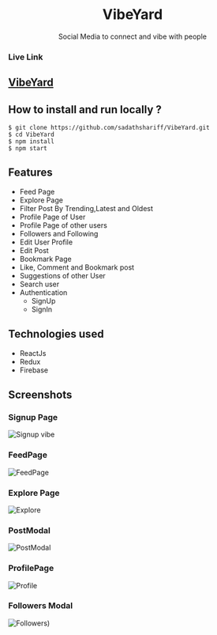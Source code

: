 <div align="center">
  
# VibeYard
  Social Media to connect and vibe with people
</div>

### Live Link

## [VibeYard](https://vibe-yard.vercel.app/)

## **How to install and run locally ?**

```
$ git clone https://github.com/sadathshariff/VibeYard.git
$ cd VibeYard
$ npm install
$ npm start
```

## Features

- Feed Page
- Explore Page
- Filter Post By Trending,Latest and Oldest
- Profile Page of User
- Profile Page of other users
- Followers and Following
- Edit User Profile
- Edit Post
- Bookmark Page
- Like, Comment and Bookmark post
- Suggestions of other User
- Search user
- Authentication
  - SignUp
  - SignIn

## Technologies used

- ReactJs
- Redux
- Firebase

## Screenshots

### Signup Page

![Signup vibe](https://user-images.githubusercontent.com/51914072/171987223-2f2543f2-e3c0-40a4-bf86-9036cce80591.PNG)

### FeedPage

![FeedPage](https://user-images.githubusercontent.com/51914072/171987073-47915dc5-c9b0-483a-8b93-48c58a5730d2.PNG)

### Explore Page

![Explore](https://user-images.githubusercontent.com/51914072/171987091-379a5d05-d4ab-4f2d-98af-fda881a6dea7.PNG)

### PostModal

![PostModal](https://user-images.githubusercontent.com/51914072/171987134-c99c9178-7c0a-452e-b0ae-60bcdc20b4c7.PNG)

### ProfilePage

![Profile](https://user-images.githubusercontent.com/51914072/171987156-09fc2e3d-062d-40ee-a036-1fae2f57ee26.PNG)

### Followers Modal

![Followers](https://user-images.githubusercontent.com/51914072/171987180-6a6b17ef-f0b1-4833-8756-9c958abd141d.PNG))
